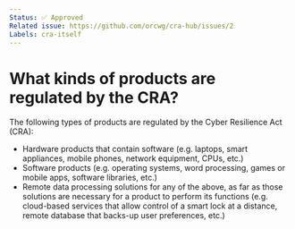 ```yaml
---
Status: ✅ Approved
Related issue: https://github.com/orcwg/cra-hub/issues/2
Labels: cra-itself
---
```


# What kinds of products are regulated by the CRA?

The following types of products are regulated by the Cyber Resilience Act (CRA):

- Hardware products that contain software (e.g. laptops, smart appliances, mobile phones, network equipment, CPUs, etc.)
- Software products (e.g. operating systems, word processing, games or mobile apps, software libraries, etc.)
- Remote data processing solutions for any of the above, as far as those solutions are necessary for a product to perform its functions (e.g. cloud-based services that allow control of a smart lock at a distance, remote database that backs-up user preferences, etc.)
